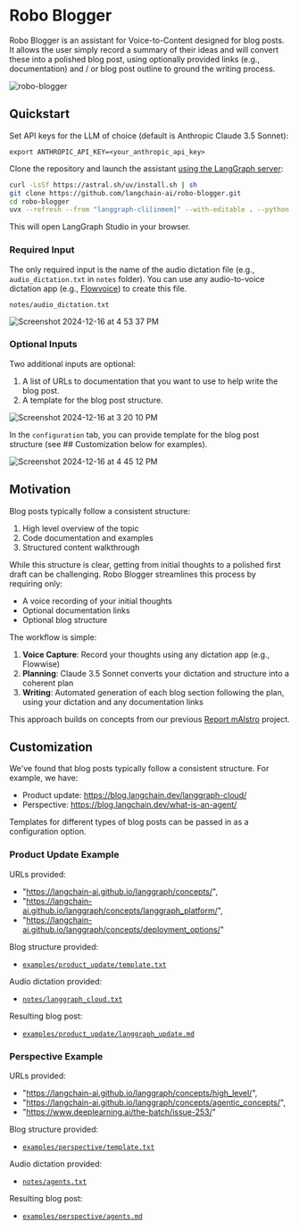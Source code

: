 # Robo Blogger

Robo Blogger is an assistant for Voice-to-Content designed for blog posts. It allows the user simply record a summary of their ideas and will convert these into a polished blog post, using optionally provided links (e.g., documentation) and / or blog post outline to ground the writing process.

![robo-blogger](https://github.com/user-attachments/assets/0599ebc3-bcd7-4a1f-abe5-07ee4e828ec8)

## Quickstart

Set API keys for the LLM of choice (default is Anthropic Claude 3.5 Sonnet):
```
export ANTHROPIC_API_KEY=<your_anthropic_api_key>
```

Clone the repository and launch the assistant [using the LangGraph server](https://langchain-ai.github.io/langgraph/cloud/reference/cli/#dev):
```bash
curl -LsSf https://astral.sh/uv/install.sh | sh
git clone https://github.com/langchain-ai/robo-blogger.git
cd robo-blogger
uvx --refresh --from "langgraph-cli[inmem]" --with-editable . --python 3.11 langgraph dev
```

This will open LangGraph Studio in your browser. 

### Required Input

The only required input is the name of the audio dictation file (e.g., `audio_dictation.txt` in `notes` folder). You can use any audio-to-voice dictation app (e.g., [Flowvoice](https://www.flowvoice.ai/)) to create this file. 
```
notes/audio_dictation.txt
```

![Screenshot 2024-12-16 at 4 53 37 PM](https://github.com/user-attachments/assets/de7acd1f-9ee3-49f5-8aef-26bcda8ae479)

### Optional Inputs

Two additional inputs are optional: 
1. A list of URLs to documentation that you want to use to help write the blog post.
2. A template for the blog post structure.

![Screenshot 2024-12-16 at 3 20 10 PM](https://github.com/user-attachments/assets/8903f08c-eba0-4abc-b5a6-8bd3eff8fe9a)

In the `configuration` tab, you can provide template for the blog post structure (see ## Customization below for examples).

![Screenshot 2024-12-16 at 4 45 12 PM](https://github.com/user-attachments/assets/1712c440-68c0-4655-bd5f-8078fbfa125e)

## Motivation

Blog posts typically follow a consistent structure:

1. High level overview of the topic
2. Code documentation and examples
3. Structured content walkthrough

While this structure is clear, getting from initial thoughts to a polished first draft can be challenging. Robo Blogger streamlines this process by requiring only:
- A voice recording of your initial thoughts
- Optional documentation links
- Optional blog structure

The workflow is simple:
1. **Voice Capture**: Record your thoughts using any dictation app (e.g., Flowwise)
2. **Planning**: Claude 3.5 Sonnet converts your dictation and structure into a coherent plan
3. **Writing**: Automated generation of each blog section following the plan, using your dictation and any documentation links

This approach builds on concepts from our previous [Report mAIstro](https://github.com/langchain-ai/report-mAIstro) project.

## Customization

We've found that blog posts typically follow a consistent structure. For example, we have:

* Product update: https://blog.langchain.dev/langgraph-cloud/
* Perspective: https://blog.langchain.dev/what-is-an-agent/

Templates for different types of blog posts can be passed in as a configuration option. 

### Product Update Example

URLs provided: 
* "https://langchain-ai.github.io/langgraph/concepts/", 
* "https://langchain-ai.github.io/langgraph/concepts/langgraph_platform/",
* "https://langchain-ai.github.io/langgraph/concepts/deployment_options/"

Blog structure provided: 
* [`examples/product_update/template.txt`](examples/product_update/template.txt)

Audio dictation provided: 
* [`notes/langgraph_cloud.txt`](notes/langgraph_cloud.txt)

Resulting blog post: 
* [`examples/product_update/langgraph_update.md`](examples/product_update/langgraph_update.md)

### Perspective Example

URLs provided: 
* "https://langchain-ai.github.io/langgraph/concepts/high_level/", 
* "https://langchain-ai.github.io/langgraph/concepts/agentic_concepts/",
* "https://www.deeplearning.ai/the-batch/issue-253/"

Blog structure provided: 
* [`examples/perspective/template.txt`](examples/perspective/template.txt)

Audio dictation provided: 
* [`notes/agents.txt`](notes/agents.txt)

Resulting blog post: 
* [`examples/perspective/agents.md`](examples/perspective/agents.md)
